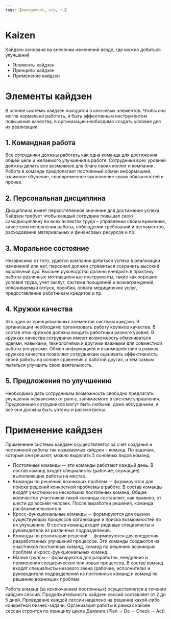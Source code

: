 ```yaml
---
tags: [management, wip, ru]
---
```


# Kaizen

Кайдзен основана на внесении изменений везде, где можно добиться улучшений

-   Элементы кайдзен
-   Принципы кайдзен
-   Применение кайдзен

# Элементы кайдзен

В основе системы кайдзен находятся 5 ключевых элементов. Чтобы она могла нормально работать, и быть эффективным инструментом повышения качества, в организации необходимо создать условия для их реализации.

## 1. Командная работа

Все сотрудники должны работать как одна команда для достижения общей цели и желаемого улучшения в работе. Сотрудники всех уровней должны делать все возможное для блага своих коллег и компании. Работа в команде предполагает постоянный обмен информацией, взаимное обучение, своевременное выполнение своих обязанностей и прочее.

## 2. Персональная дисциплина

Дисциплина имеет первостепенное значение для достижения успеха. Кайдзен требует чтобы каждый сотрудник повышал свою самодисциплину во всех аспектах труда – управлении своим временем, качеством исполнения работы, соблюдении требований и регламентов, расходовании материальных и финансовых ресурсов и пр.

## 3. Моральное состояние

Независимо от того, удается компании добиться успеха в реализации изменений или нет, персонал должен стремиться сохранить высокий моральный дух. Высшее руководство должно внедрить в практику работы различные мотивационные инструменты, такие как хорошие условия труда, учет заслуг, система поощрений и вознаграждений, оплачиваемый отпуск, пособия, оплата медицинских услуг, предоставление работникам кредитов и пр.

## 4. Кружки качества

Это один из принципиальных элементов системы кайдзен. В организации необходимо организовать работу кружков качества. В состав этих кружков должны входить работники разного уровня. В кружках качества сотрудники имеют возможность обмениваться идеями, навыками, технологиями и другими важными для совместной работы ресурсами. Обмен информацией и взаимодействие в рамках кружков качества позволяет сотрудникам оценивать эффективность своей работы на основе сравнения с работой других, и тем самым пытаться улучшить свою деятельность.

## 5. Предложения по улучшению

Необходимо дать сотрудникам возможность свободно предлагать улучшения независимо от ранга, занимаемого в системе управления. Предложения сотрудников могут быть любыми, даже абсурдными, и все они должны быть учтены и рассмотрены.

# Применение кайдзен

Применение системы кайдзен осуществляется за счет создания и постоянной работы так называемых кайдзен – команд. По задачам, которые они решают, можно выделить 5 основных видов команд:

-   Постоянные команды -- эти команды работают каждый день. В состав команд входят специалисты (рабочие, служащие) выполняющие работы на местах.
-   Команды по решению возникших проблем -- формируются для поиска решений конкретной проблемы в работе. В состав команды входят участники из нескольких постоянных команд. Общее количество участников такой команды составляет, как правило, от шести до восьми человек. После выработки решения, команда расформировывается.
-   Кросс-функциональные команды -- формируются для оценки существующих процессов организации и поиска возможностей по их улучшению. В состав команд входят рядовые специалисты и руководители из различных подразделений.
-   Команды по реализации решений -- формируются для внедрения разработанных улучшений процессов. Эти команды создаются из участников постоянных команд, команд по решению возникших проблем и кросс-функциональных команд.
-   Малые группы -- формируются для разработки, внедрения и применения специфических или новых процессов. В состав команд входят специалисты низового звена (рабочие, исполнители) и руководители подразделений из постоянных команд и команд по решению возникших проблем.

Работа команд (за исключением постоянных) осуществляется в течении кайдзен сессий. Продолжительность кайдзен сессий составляет от 2 до 5 дней. Проведение каждой сессии нацелено на решение какой-либо конкретной бизнес-задачи. Организация работы в рамках кайзен сессии строится по принципу цикла Деминга (Plan 🠒 Do 🠒 Check 🠒 Act)
